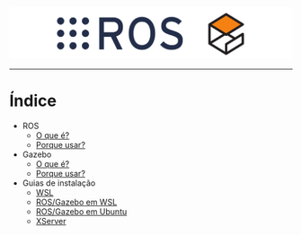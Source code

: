![Guide logo](assets/img/ros_gazebo_logo.png)

---

# Índice

- ROS
  - [O que é?](./ROS/WhatIs.md)
  - [Porque usar?](./ROS/WhyToUse.md)
- Gazebo
  - [O que é?](./Gazebo/WhatIs.md)
  - [Porque usar?](./Gazebo/WhyToUse.md)
- Guias de instalação
  - [WSL](./InstalationGuides/WSL.md)
  - [ROS/Gazebo em WSL](./InstalationGuides/ROSGazeboWSL.md)
  - [ROS/Gazebo em Ubuntu](./InstalationGuides/ROSGazeboUbuntu.md)
  - [XServer](./InstalationGuides/XServer.md)
